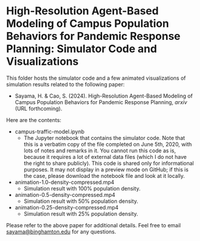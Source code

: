 # High-Resolution Agent-Based Modeling of Campus Population Behaviors for Pandemic Response Planning: Simulator Code and Visualizations

This folder hosts the simulator code and a few animated visualizations of simulation results related to the following paper:
* Sayama, H. & Cao, S. (2024). High-Resolution Agent-Based Modeling of Campus Population Behaviors for Pandemic Response Planning, *arxiv* (URL forthcoming).

Here are the contents:
* campus-traffic-model.ipynb
  - The Jupyter notebook that contains the simulator code. Note that this is a verbatim copy of the file completed on June 5th, 2020, with lots of notes and remarks in it. You cannot run this code as is, because it requires a lot of external data files (which I do not have the right to share publicly). This code is shared only for informational purposes. It may not display in a preview mode on GitHub; if this is the case, please download the notebook file and look at it locally.
* animation-1.0-density-compressed.mp4
  - Simulation result with 100% population density.
* animation-0.5-density-compressed.mp4
  - Simulation result with 50% population density.
* animation-0.25-density-compressed.mp4
  - Simulation result with 25% population density.

Please refer to the above paper for additional details. Feel free to email sayama@binghamton.edu for any questions.
